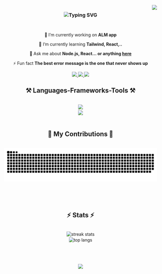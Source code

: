 <img align="right" src="https://visitor-badge.laobi.icu/badge?page_id=salesp07.salesp07" />

<h3 align="center">
  <img src="https://readme-typing-svg.herokuapp.com?font=Fira+Code&weight=600&center=true&duration=3200&pause=1000&width=435&lines=Hi+There+!%F0%9F%91%8B;I'm+Tran+Thanh+Son!" alt="Typing SVG">
</h3>

<br/>

<div align="center">
 
 🔭 I’m currently working on **ALM app**
 
 🌱 I’m currently learning **Tailwind, React,..**

 💬 Ask me about **Node.js, React... or anything [here](https://github.com/trsonfu/issues)**

 ⚡ Fun fact **The best error message is the one that never shows up**
 
 </div>
 
<div align="center"> 
  <a href="mailto:trsonfu@gmail.com">
    <img src="https://img.shields.io/badge/Gmail-333333?style=for-the-badge&logo=gmail&logoColor=red" />
  </a>
  <a href="#" target="_blank">
    <img src="https://img.shields.io/badge/LinkedIn-0077B5?style=for-the-badge&logo=linkedin&logoColor=white" target="_blank" />
  </a>
  <a href="#" target="_blank">
     <img src="https://img.shields.io/badge/Portfolio-FF5722?style=for-the-badge&logo=todoist&logoColor=white" target="_blank" /> <!-- sqlite, safari, google-chrome are other good icon options -->
  </a>
</div>
 
<h2 align="center">⚒️ Languages-Frameworks-Tools ⚒️</h2>

<br/>
<div align="center">
    <img src="https://skillicons.dev/icons?i=nodejs,github,javascript" /><br>
    <img src="https://skillicons.dev/icons?i=react,bootstrap,mysql,html,css,sass,figma,git" />
</div>

<br/>

<div align="center">
  <h2>🐍 My Contributions 🐍</h2>
  <br>
  <img alt="snake eating my contributions" src="https://raw.githubusercontent.com/salesp07/salesp07/output/github-contribution-grid-snake.svg" />
  
  <br/><br/><br/>
</div>


<h2 align="center">⚡ Stats ⚡</h2>
<br>
<div align=center>
  <img width=390 src="https://streak-stats.demolab.com?user=trsonfu&theme=material-palenight&border_radius=10" alt="streak stats"/>
  <br/>
  <img width=325 align="center" src="https://github-readme-stats-salesp07.vercel.app/api/top-langs/?username=trsonfu&hide=HTML&langs_count=8&layout=compact&theme=react&border_radius=10&size_weight=0.5&count_weight=0.5&exclude_repo=github-readme-stats" alt="top langs" />
</div>

<br/><br/>

<h3 align="center">
    <img src="https://readme-typing-svg.herokuapp.com/?font=Righteous&size=25&center=true&vCenter=true&width=500&height=70&duration=4000&lines=Thanks+for+visiting!+✌️;+Shoot+me+a+message+on+Linkedin!;I'm+always+down+to+collab+:)">
</h3>

<br/>
